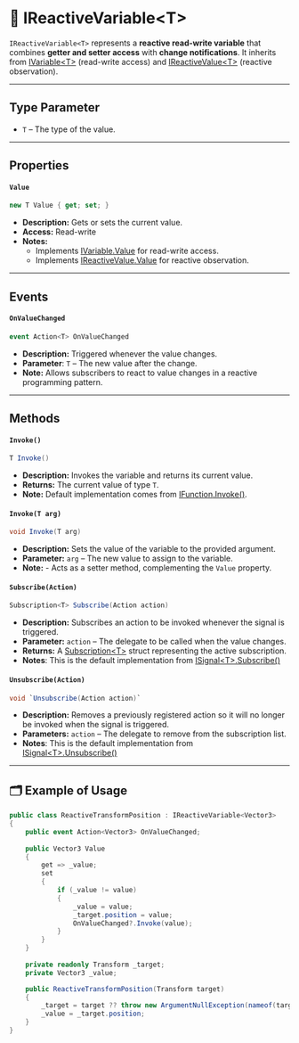 # 🧩 IReactiveVariable&lt;T&gt;

`IReactiveVariable<T>` represents a **reactive read-write variable** that combines **getter and setter access** with **change notifications**. It inherits from [IVariable&lt;T&gt;](IVariable.md) (read-write access) and [IReactiveValue&lt;T&gt;](../Values/IReactiveValue.md) (reactive observation).

---

## Type Parameter

- `T` – The type of the value.

---

## Properties

#### `Value`
```csharp
new T Value { get; set; }
```
- **Description:** Gets or sets the current value.
- **Access:** Read-write
- **Notes:**
    - Implements [IVariable<T>.Value](IVariable.md#value) for read-write access.
    - Implements [IReactiveValue<T>.Value](../Values/IReactiveValue.md#value) for reactive observation.

---

## Events

#### `OnValueChanged`
```csharp
event Action<T> OnValueChanged
```
- **Description:** Triggered whenever the value changes.
- **Parameter**: `T` – The new value after the change.
- **Note:** Allows subscribers to react to value changes in a reactive programming pattern.

---

## Methods

#### `Invoke()`
```csharp
T Invoke()
```
- **Description:** Invokes the variable and returns its current value.
- **Returns:** The current value of type `T`.
- **Note:** Default implementation comes from [IFunction<R>.Invoke()](../Functions/IFunction.md#invoke).

#### `Invoke(T arg)`
```csharp
void Invoke(T arg)
```
- **Description:** Sets the value of the variable to the provided argument.
- **Parameter:** `arg` – The new value to assign to the variable.
- **Note:** - Acts as a setter method, complementing the `Value` property.

#### `Subscribe(Action)`
```csharp
Subscription<T> Subscribe(Action action)  
```
- **Description:** Subscribes an action to be invoked whenever the signal is triggered.
- **Parameter:** `action` – The delegate to be called when the value changes.
- **Returns:** A [Subscription&lt;T&gt;](../Signals/Subscription.md#subscriptiont) struct representing the active subscription.
- **Notes**: This is the default implementation from [ISignal&lt;T&gt;.Subscribe()](../Signals/ISignal.md#subscribetactiont)

#### `Unsubscribe(Action)`
```csharp
void `Unsubscribe(Action action)`  
```
- **Description:** Removes a previously registered action so it will no longer be invoked when the signal is triggered.
- **Parameters:** `action` – The delegate to remove from the subscription list.
- **Notes**: This is the default implementation from [ISignal&lt;T&gt;.Unsubscribe()](../Signals/ISignal.md#unsubscribetactiont)

---

## 🗂 Example of Usage

```csharp
public class ReactiveTransformPosition : IReactiveVariable<Vector3>
{
    public event Action<Vector3> OnValueChanged;
    
    public Vector3 Value
    {
        get => _value;
        set
        {
            if (_value != value)
            {
                _value = value;
                _target.position = value;
                OnValueChanged?.Invoke(value);
            }
        }
    }
    
    private readonly Transform _target;
    private Vector3 _value;

    public ReactiveTransformPosition(Transform target)
    {
        _target = target ?? throw new ArgumentNullException(nameof(target));
        _value = _target.position;
    }
}
```